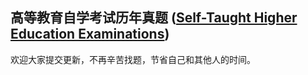 ## 高等教育自学考试历年真题 ([Self-Taught Higher Education Examinations](https://en.wikipedia.org/wiki/Self-Taught_Higher_Education_Examinations))

欢迎大家提交更新，不再辛苦找题，节省自己和其他人的时间。

